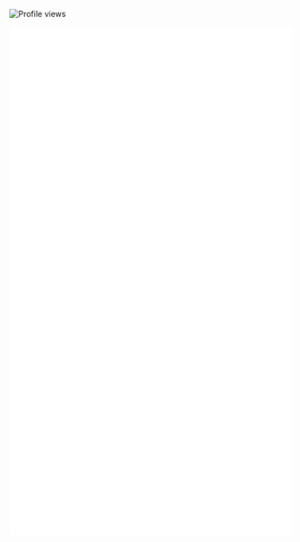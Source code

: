 ![Profile views](https://komarev.com/ghpvc/?username=AdriDevelopsThings&style=flat-square&color=ff69b4)



![GitHub metrics](https://github.com/AdriDevelopsThings/AdriDevelopsThings/blob/main/github-metrics.svg)
